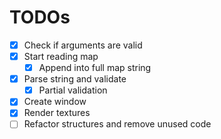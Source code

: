 # TODOs

- [x] Check if arguments are valid
- [x] Start reading map
  - [x] Append into full map string
- [X] Parse string and validate
	- [x] Partial validation
- [x] Create window
- [x] Render textures
- [ ] Refactor structures and remove unused code

